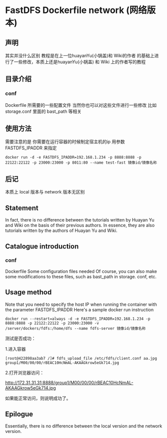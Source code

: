 # FastDFS Dockerfile network (网络版本)

## 声明
其实并没什么区别 教程是在上一位huayanYu(小锅盖)和 Wiki的作者 的基础上进行了一些修改，本质上还是huayanYu(小锅盖) 和 Wiki 上的作者写的教程


## 目录介绍
### conf 
Dockerfile 所需要的一些配置文件
当然你也可以对这些文件进行一些修改  比如 storage.conf 里面的 bast_path 等相关

## 使用方法
需要注意的是 你需要在运行容器的时候制定宿主机的ip 用参数 FASTDFS_IPADDR 来指定



```
docker run -d -e FASTDFS_IPADDR=192.168.1.234 -p 8888:8888 -p 22122:22122 -p 23000:23000 -p 8011:80 --name test-fast 镜像id/镜像名称
```


## 后记
本质上 local 版本与  network 版本无区别




## Statement
In fact, there is no difference between the tutorials written by Huayan Yu and Wiki on the basis of their previous authors. In essence, they are also tutorials written by the authors of Huayan Yu and Wiki.

## Catalogue introduction
### conf 
Dockerfile Some configuration files needed
Of course, you can also make some modifications to these files, such as bast_path in storage. conf, etc.

## Usage method
Note that you need to specify the host IP when running the container with the parameter FASTDFS_IPADDR
Here's a sample docker run instruction
```
docker run --restart=always -d -e FASTDFS_IPADDR=192.168.1.234 -p 8888:8888 -p 22122:22122 -p 23000:23000 -v /server/dockers/fdfs:/home/dfs --name fdfs-server 镜像id/镜像名称
```

测试是否成功：

1.进入容器

    [root@422898aa3ab7 /]# fdfs_upload_file /etc/fdfs/client.conf aa.jpg
    group1/M00/00/00/rBEAC10HcNmAL-AKAAGkrow5eGk714.jpg

2.打开浏览器访问：

http://172.31.31.31:8888/group1/M00/00/00/rBEAC10HcNmAL-AKAAGkrow5eGk714.jpg

如果能正常访问，则说明成功了。


## Epilogue
Essentially, there is no difference between the local version and the network version.

